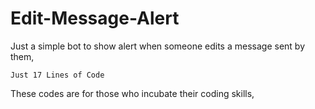 # Edit-Message-Alert
Just a simple bot to show alert when someone edits a message sent by them,

`Just 17 Lines of Code`

These codes are for those who incubate their coding skills, 
